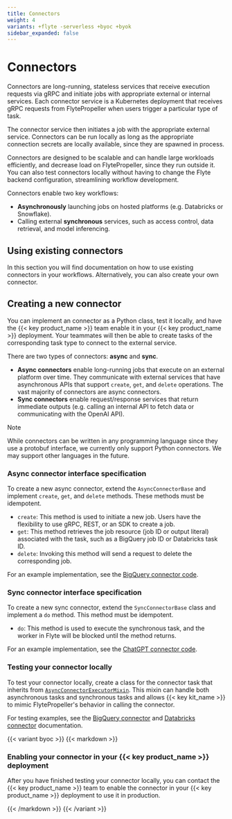 ```yaml
---
title: Connectors
weight: 4
variants: +flyte -serverless +byoc +byok
sidebar_expanded: false
---
```


<!-- TODO: Check for vartiant accuracy -->
# Connectors

Connectors are long-running, stateless services that receive execution requests via gRPC and initiate jobs with appropriate external or internal services.
Each connector service is a Kubernetes deployment that receives gRPC requests from FlytePropeller when users trigger a particular type of task.

The connector service then initiates a job with the appropriate external service.
Connectors can be run locally as long as the appropriate connection secrets are locally available,
since they are spawned in process.

Connectors are designed to be scalable and can handle large workloads efficiently, and decrease load on FlytePropeller, since they run outside it.
You can also test connectors locally without having to change the Flyte backend configuration, streamlining workflow development.

Connectors enable two key workflows:

* **Asynchronously** launching jobs on hosted platforms (e.g. Databricks or Snowflake).
* Calling external **synchronous** services, such as access control, data retrieval, and model inferencing.

## Using existing connectors

In this section you will find documentation on how to use existing connectors in your workflows.
Alternatively, you can also create your own connector.

## Creating a new connector

You can implement an connector as a Python class, test it locally, and have the {{< key product_name >}} team enable it in your {{< key product_name >}} deployment.
Your teammates will then be able to create tasks of the corresponding task type to connect to the external service.

There are two types of connectors: **async** and **sync**.
* **Async connectors** enable long-running jobs that execute on an external platform over time.
  They communicate with external services that have asynchronous APIs that support `create`, `get`, and `delete` operations.
  The vast majority of connectors are async connectors.
* **Sync connectors** enable request/response services that return immediate outputs (e.g. calling an internal API to fetch data or communicating with the OpenAI API).

> [!NOTE]
> While connectors can be written in any programming language since they use a protobuf interface,
> we currently only support Python connectors.
> We may support other languages in the future.

### Async connector interface specification

To create a new async connector, extend the `AsyncConnectorBase` and implement `create`, `get`, and `delete` methods. These methods must be idempotent.

- `create`: This method is used to initiate a new job. Users have the flexibility to use gRPC, REST, or an SDK to create a job.
- `get`: This method retrieves the job resource (job ID or output literal) associated with the task, such as a BigQuery job ID or Databricks task ID.
- `delete`: Invoking this method will send a request to delete the corresponding job.

For an example implementation, see the [BigQuery connector code](https://github.com/flyteorg/flytekit/blob/master/plugins/flytekit-bigquery/flytekitplugins/bigquery/connector.py).

### Sync connector interface specification

To create a new sync connector, extend the `SyncConnectorBase` class and implement a `do` method. This method must be idempotent.

- `do`: This method is used to execute the synchronous task, and the worker in Flyte will be blocked until the method returns.

For an example implementation, see the [ChatGPT connector code](https://github.com/flyteorg/flytekit/blob/master/plugins/flytekit-openai/flytekitplugins/openai/chatgpt/connector.py).

### Testing your connector locally

To test your connector locally, create a class for the connector task that inherits from [`AsyncConnectorExecutorMixin`](https://github.com/flyteorg/flytekit/blob/1bc8302bb7a6cf4c7048a7f93627ee25fc6b88c4/flytekit/extend/backend/base_connector.py#L354). This mixin can handle both asynchronous tasks and synchronous tasks and allows {{< key kit_name >}} to mimic FlytePropeller's behavior in calling the connector.

For testing examples, see the [BigQuery connector](./bigquery-connector#local-testing) and [Databricks connector](./databricks-connector#local-testing) documentation.

{{< variant byoc >}}
{{< markdown >}}

### Enabling your connector in your {{< key product_name >}} deployment

After you have finished testing your connector locally, you can contact the {{< key product_name >}} team to enable the connector in your {{< key product_name >}} deployment to use it in production.

{{< /markdown >}}
{{< /variant >}}
